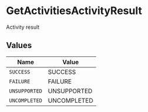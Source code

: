 # GetActivitiesActivityResult

Activity result


## Values

| Name          | Value         |
| ------------- | ------------- |
| `SUCCESS`     | SUCCESS       |
| `FAILURE`     | FAILURE       |
| `UNSUPPORTED` | UNSUPPORTED   |
| `UNCOMPLETED` | UNCOMPLETED   |